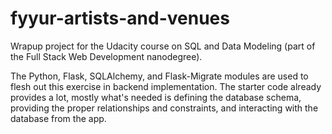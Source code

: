 # fyyur-artists-and-venues

Wrapup project for the Udacity course on SQL and Data Modeling (part of the Full Stack Web Development nanodegree).

The Python, Flask, SQLAlchemy, and Flask-Migrate modules are used to flesh out this exercise in backend implementation. The starter code already provides a lot, mostly what's needed is defining the database schema, providing the proper relationships and constraints, and interacting with the database from the app.
